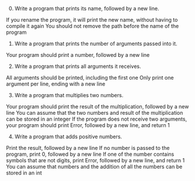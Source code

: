 0.  Write a program that prints its name, followed by a new line.

If you rename the program, it will print the new name, without having to compile it again
You should not remove the path before the name of the program

1.  Write a program that prints the number of arguments passed into it.

Your program should print a number, followed by a new line

2.  Write a program that prints all arguments it receives.

All arguments should be printed, including the first one
Only print one argument per line, ending with a new line

3.  Write a program that multiplies two numbers.

Your program should print the result of the multiplication, followed by a new line
You can assume that the two numbers and result of the multiplication can be stored in an integer
If the program does not receive two arguments, your program should print Error, followed by a new line, and return 1

4.  Write a program that adds positive numbers.

Print the result, followed by a new line
If no number is passed to the program, print 0, followed by a new line
If one of the number contains symbols that are not digits, print Error, followed by a new line, and return 1
You can assume that numbers and the addition of all the numbers can be stored in an int
